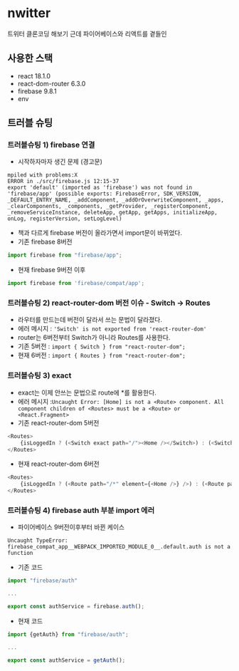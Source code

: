 # nwitter
트위터 클론코딩 해보기 근데 파이어베이스와 리액트를 곁들인

## 사용한 스택
- react 18.1.0
- react-dom-router 6.3.0
- firebase 9.8.1
- env

## 트러블 슈팅

### 트러블슈팅 1) firebase 연결
- 시작하자마자 생긴 문제 (경고문)
```
mpiled with problems:X
ERROR in ./src/firebase.js 12:15-37
export 'default' (imported as 'firebase') was not found in 'firebase/app' (possible exports: FirebaseError, SDK_VERSION, _DEFAULT_ENTRY_NAME, _addComponent, _addOrOverwriteComponent, _apps, _clearComponents, _components, _getProvider, _registerComponent, _removeServiceInstance, deleteApp, getApp, getApps, initializeApp, onLog, registerVersion, setLogLevel)
```
- 책과 다르게 firebase 버전이 올라가면서 import문이 바뀌었다.
- 기존 firebase 8버전
```js
import firebase from "firebase/app";
```
- 현재 firebase 9버전 이후
```js
import firebase from 'firebase/compat/app';
```

### 트러블슈팅 2) react-router-dom 버전 이슈 - Switch -> Routes
- 라우터를 만드는데 버전이 달라서 쓰는 문법이 달라졌다.
- 에러 메시지 : `'Switch' is not exported from 'react-router-dom'`
- router는 6버전부터 Switch가 아니라 Routes를 사용한다.
- 기존 5버전 : `import { Switch } from "react-router-dom";`
- 현재 6버전 : `import { Routes } from "react-router-dom";`

### 트러블슈팅 3) exact
- exact는 이제 안쓰는 문법으로 route에 *를 활용한다.
- 에러 메시지 :`Uncaught Error: [Home] is not a <Route> component. All component children of <Routes> must be a <Route> or <React.Fragment>`
- 기존 react-router-dom 5버전
```js
<Routes>
    {isLoggedIn ? (<Switch exact path="/"><Home /></Switch>) : (<Switch exact path="/"><Auth /></Switch>)}
</Routes>
```
- 현재 react-router-dom 6버전
```js
<Routes>
    {isLoggedIn ? (<Route path="/*" element={<Home />} />) : (<Route path="/*" element={<Auth />} />)}
</Routes>
```

### 트러블슈팅 4) firebase auth 부분 import 에러
- 파이어베이스 9버전이후부터 바뀐 케이스
```
Uncaught TypeError: firebase_compat_app__WEBPACK_IMPORTED_MODULE_0__.default.auth is not a function
```
- 기존 코드
```js
import "firebase/auth"

...

export const authService = firebase.auth();
```
- 현재 코드
```js
import {getAuth} from "firebase/auth";

...

export const authService = getAuth();
```

